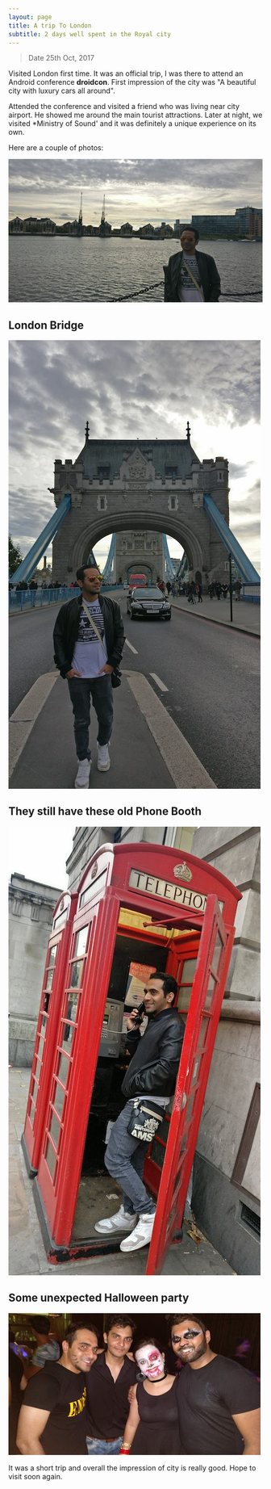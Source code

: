 ```yaml
---
layout: page
title: A trip To London
subtitle: 2 days well spent in the Royal city
---
```


>Date 25th Oct, 2017

Visited London first time. It was an official trip, I was there to attend an Android conference **droidcon**. First impression of the city was "A beautiful city with luxury cars all around". 

Attended the conference and visited a friend who was living near city airport. He showed me around the main tourist attractions. Later at night, we visited *Ministry of Sound' and it was definitely a unique experience on its own.

Here are a couple of photos:


![](/img/travel/trip-london/photo_1.jpg)


## London Bridge

![](/img/travel/trip-london/photo_2.jpg)

## They still have these old Phone Booth

![](/img/travel/trip-london/photo_3.jpg)

## Some unexpected Halloween party

![](/img/travel/trip-london/photo_4.jpg)

It was a short trip and overall the impression of city is really good. Hope to visit soon again.